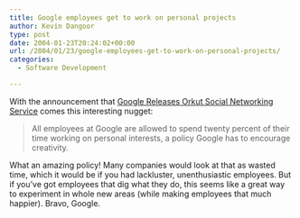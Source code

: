 ```yaml
---
title: Google employees get to work on personal projects
author: Kevin Dangoor
type: post
date: 2004-01-23T20:24:02+00:00
url: /2004/01/23/google-employees-get-to-work-on-personal-projects/
categories:
  - Software Development

---
```

With the announcement that [Google Releases Orkut Social Networking Service][1] comes this interesting nugget:

> All employees at Google are allowed to spend twenty percent of their time working on personal interests, a policy Google has to encourage creativity.

What an amazing policy! Many companies would look at that as wasted time, which it would be if you had lackluster, unenthusiastic employees. But if you&#8217;ve got employees that dig what they do, this seems like a great way to experiment in whole new areas (while making employees that much happier). Bravo, Google.

 [1]: http://searchenginewatch.com/searchday/article.php/3302741 "Google Releases Orkut Social Networking Service"